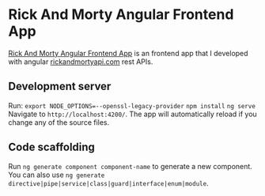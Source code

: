 # Rick And Morty Angular Frontend App

[Rick And Morty Angular Frontend App](https://rickandmorty-angular.vercel.app) is an frontend app that I developed with angular [rickandmortyapi.com](https://rickandmortyapi.com) rest APIs.

## Development server

Run:
`export NODE_OPTIONS=--openssl-legacy-provider`
`npm install`
`ng serve` 
Navigate to `http://localhost:4200/`. The app will automatically reload if you change any of the source files.

## Code scaffolding

Run `ng generate component component-name` to generate a new component. You can also use `ng generate directive|pipe|service|class|guard|interface|enum|module`.
